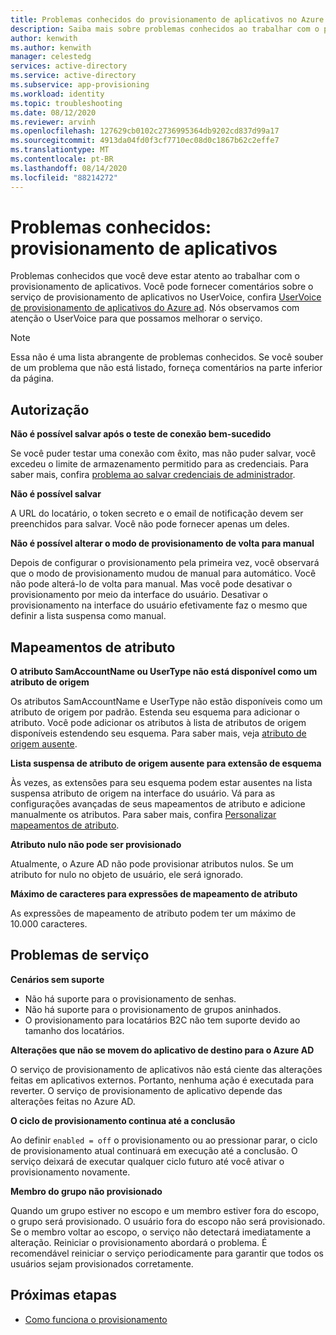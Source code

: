 ```yaml
---
title: Problemas conhecidos do provisionamento de aplicativos no Azure AD
description: Saiba mais sobre problemas conhecidos ao trabalhar com o provisionamento automatizado de aplicativos no Azure AD.
author: kenwith
ms.author: kenwith
manager: celestedg
services: active-directory
ms.service: active-directory
ms.subservice: app-provisioning
ms.workload: identity
ms.topic: troubleshooting
ms.date: 08/12/2020
ms.reviewer: arvinh
ms.openlocfilehash: 127629cb0102c2736995364db9202cd837d99a17
ms.sourcegitcommit: 4913da04fd0f3cf7710ec08d0c1867b62c2effe7
ms.translationtype: MT
ms.contentlocale: pt-BR
ms.lasthandoff: 08/14/2020
ms.locfileid: "88214272"
---
```

# <a name="known-issues-application-provisioning"></a>Problemas conhecidos: provisionamento de aplicativos
Problemas conhecidos que você deve estar atento ao trabalhar com o provisionamento de aplicativos. Você pode fornecer comentários sobre o serviço de provisionamento de aplicativos no UserVoice, confira [UserVoice de provisionamento de aplicativos do Azure ad](https://aka.ms/appprovisioningfeaturerequest). Nós observamos com atenção o UserVoice para que possamos melhorar o serviço. 

> [!NOTE]
> Essa não é uma lista abrangente de problemas conhecidos. Se você souber de um problema que não está listado, forneça comentários na parte inferior da página.

## <a name="authorization"></a>Autorização 

**Não é possível salvar após o teste de conexão bem-sucedido**

Se você puder testar uma conexão com êxito, mas não puder salvar, você excedeu o limite de armazenamento permitido para as credenciais. Para saber mais, confira [problema ao salvar credenciais de administrador](application-provisioning-config-problem-storage-limit.md).

**Não é possível salvar**

A URL do locatário, o token secreto e o email de notificação devem ser preenchidos para salvar. Você não pode fornecer apenas um deles. 

**Não é possível alterar o modo de provisionamento de volta para manual**

Depois de configurar o provisionamento pela primeira vez, você observará que o modo de provisionamento mudou de manual para automático. Você não pode alterá-lo de volta para manual. Mas você pode desativar o provisionamento por meio da interface do usuário. Desativar o provisionamento na interface do usuário efetivamente faz o mesmo que definir a lista suspensa como manual.  


## <a name="attribute-mappings"></a>Mapeamentos de atributo 

**O atributo SamAccountName ou UserType não está disponível como um atributo de origem**

Os atributos SamAccountName e UserType não estão disponíveis como um atributo de origem por padrão. Estenda seu esquema para adicionar o atributo. Você pode adicionar os atributos à lista de atributos de origem disponíveis estendendo seu esquema. Para saber mais, veja [atributo de origem ausente](user-provisioning-sync-attributes-for-mapping.md). 

**Lista suspensa de atributo de origem ausente para extensão de esquema**

Às vezes, as extensões para seu esquema podem estar ausentes na lista suspensa atributo de origem na interface do usuário. Vá para as configurações avançadas de seus mapeamentos de atributo e adicione manualmente os atributos. Para saber mais, confira [Personalizar mapeamentos de atributo](customize-application-attributes.md).

**Atributo nulo não pode ser provisionado**

Atualmente, o Azure AD não pode provisionar atributos nulos. Se um atributo for nulo no objeto de usuário, ele será ignorado. 

**Máximo de caracteres para expressões de mapeamento de atributo**

As expressões de mapeamento de atributo podem ter um máximo de 10.000 caracteres. 


## <a name="service-issues"></a>Problemas de serviço 

**Cenários sem suporte**

- Não há suporte para o provisionamento de senhas. 
- Não há suporte para o provisionamento de grupos aninhados. 
- O provisionamento para locatários B2C não tem suporte devido ao tamanho dos locatários. 

**Alterações que não se movem do aplicativo de destino para o Azure AD**

O serviço de provisionamento de aplicativos não está ciente das alterações feitas em aplicativos externos. Portanto, nenhuma ação é executada para reverter. O serviço de provisionamento de aplicativo depende das alterações feitas no Azure AD.  

**O ciclo de provisionamento continua até a conclusão**

Ao definir `enabled = off` o provisionamento ou ao pressionar parar, o ciclo de provisionamento atual continuará em execução até a conclusão. O serviço deixará de executar qualquer ciclo futuro até você ativar o provisionamento novamente.

**Membro do grupo não provisionado**

Quando um grupo estiver no escopo e um membro estiver fora do escopo, o grupo será provisionado. O usuário fora do escopo não será provisionado. Se o membro voltar ao escopo, o serviço não detectará imediatamente a alteração. Reiniciar o provisionamento abordará o problema. É recomendável reiniciar o serviço periodicamente para garantir que todos os usuários sejam provisionados corretamente.  


## <a name="next-steps"></a>Próximas etapas
- [Como funciona o provisionamento](how-provisioning-works.md)

